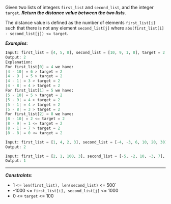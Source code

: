 Given two lists of integers `first_list` and `second_list`, and the integer `target`. **_Return the distance value between the two lists_**.

The distance value is defined as the number of elements `first_list[i]` such that there is not any element `second_list[j]` where `abs(first_list[i] - second_list[j]) <= target`.

**_Examples_**:
```python
Input: first_list = [4, 5, 8], second_list = [10, 9, 1, 8], target = 2
Output: 2
Explanation: 
For first_list[0] = 4 we have: 
|4 - 10| = 6 > target = 2 
|4 - 9 | = 5 > target = 2 
|4 - 1| = 3 > target = 2 
|4 - 8| = 4 > target = 2 
For first_list[1] = 5 we have: 
|5 - 10| = 5 > target = 2 
|5 - 9| = 4 > target = 2 
|5 - 1| = 4 > target = 2 
|5 - 8| = 3 > target = 2
For first_list[2] = 8 we have:
|8 - 10| = 2 <= target = 2
|8 - 9| = 1 <= target = 2
|8 - 1| = 7 > target = 2
|8 - 8| = 0 <= target = 2

Input: first_list = [1, 4, 2, 3], second_list = [-4, -3, 6, 10, 20, 30], target = 3
Output: 2

Input: first_list = [2, 1, 100, 3], second_list = [-5, -2, 10, -3, 7], target = 6
Output: 1
```
---
**_Constraints_**:
- 1 <= `len(first_list), len(second_list)` <= 500`
- -1000 <= `first_list[i], second_list[j]` <= 1000
-  0 <= `target` <= 100